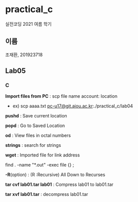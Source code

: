 # practical_c

실전코딩 2021 여름 학기

## 이름

조재환, 201923718

## Lab05

### C

**Import files from PC** : scp file name account: location

  - ex) scp aaaa.txt pc-u17@git.ajou.ac.kr:./practical_c/lab04

**pushd** : Save current location

**popd** : Go to Saved Location

**od** : View files in octal numbers

**strings** :	search for strings

**wget** : Imported file for link address

find . -name "*.out" -exec file {} \;


**-R**(option) : (R :Recursive) All Down to Recurses

**tar cvf lab01.tar lab01** : Compress lab01 to lab01.tar

**tar xvf lab01.tar** : decompress lab01.tar
